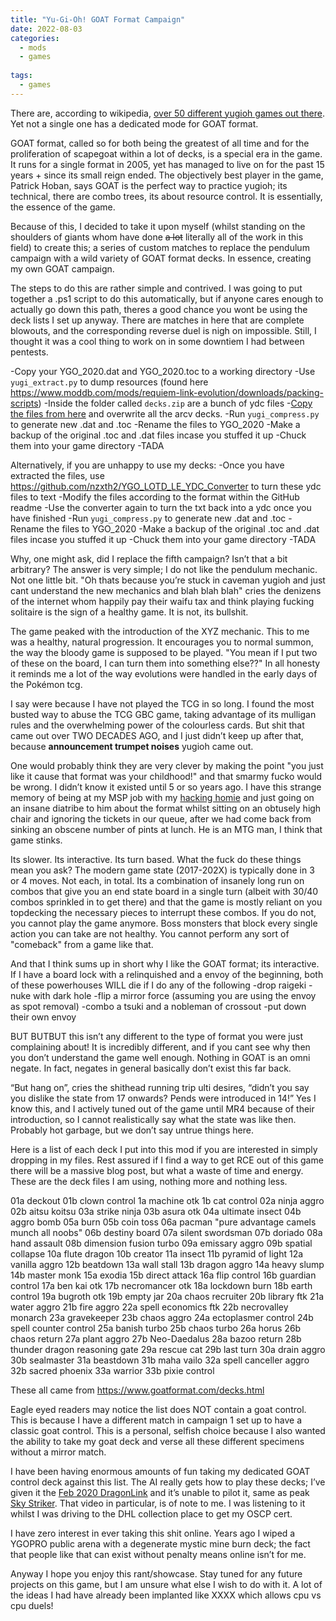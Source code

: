 ```yaml
---
title: "Yu-Gi-Oh! GOAT Format Campaign"
date: 2022-08-03
categories:
  - mods
  - games
  
tags:
  - games
---
```


There are, according to wikipedia, [over 50 different yugioh games out there](https://en.wikipedia.org/wiki/List_of_Yu-Gi-Oh!_video_games). Yet not a single one has a dedicated mode for GOAT format.

GOAT format, called so for both being the greatest of all time and for the proliferation of scapegoat within a lot of decks, is a special era in the game. It runs for a single format in 2005, yet has managed to live on for the past 15 years + since its small reign ended. The objectively best player in the game, Patrick Hoban, says GOAT is the perfect way to practice yugioh; its technical, there are combo trees, its about resource control. It is essentially, the essence of the game. 

Because of this, I decided to take it upon myself (whilst standing on the shoulders of giants whom have done ~~a lot~~ literally all of the work in this field) to create this; a series of custom matches to replace the pendulum campaign with a wild variety of GOAT format decks. In essence, creating my own GOAT campaign.

The steps to do this are rather simple and contrived. I was going to put together a .ps1 script to do this automatically, but if anyone cares enough to actually go down this path, theres a good chance you wont be using the deck lists I set up anyway. There are matches in here that are complete blowouts, and the corresponding reverse duel is nigh on impossible. Still, I thought it was a cool thing to work on in some downtiem I had between pentests.

-Copy your YGO_2020.dat and YGO_2020.toc to a working directory
-Use `yugi_extract.py` to dump resources (found here https://www.moddb.com/mods/requiem-link-evolution/downloads/packing-scripts)
-Inside the folder called ``decks.zip`` are a bunch of ydc files
-[Copy the files from here](https://github.com/onecloudemoji/onecloudemoji.github.io/blob/master/assets/images/yugioh/arcv%20decks.zip) and overwrite all the arcv decks.
-Run `yugi_compress.py` to generate new .dat and .toc
-Rename the files to YGO_2020
-Make a backup of the original .toc and .dat files incase you stuffed it up
-Chuck them into your game directory 
-TADA

Alternatively, if you are unhappy to use my decks:
-Once you have extracted the files, use https://github.com/nzxth2/YGO_LOTD_LE_YDC_Converter to turn these ydc files to text
-Modify the files according to the format within the GitHub readme 
-Use the converter again to turn the txt back into a ydc once you have finished
-Run `yugi_compress.py` to generate new .dat and .toc
-Rename the files to YGO_2020
-Make a backup of the original .toc and .dat files incase you stuffed it up
-Chuck them into your game directory 
-TADA

Why, one might ask, did I replace the fifth campaign? Isn’t that a bit arbitrary? The answer is very simple; I do not like the pendulum mechanic. Not one little bit. "Oh thats because you’re stuck in caveman yugioh and just cant understand the new mechanics and blah blah blah" cries the denizens of the internet whom happily pay their waifu tax and think playing fucking solitaire is the sign of a healthy game. It is not, its bullshit.

The game peaked with the introduction of the XYZ mechanic. This to me was a healthy, natural progression. It encourages you to normal summon, the way the bloody game is supposed to be played. "You mean if I put two of these on the board, I can turn them into something else??" In all honesty it reminds me a lot of the way evolutions were handled in the early days of the Pokémon tcg. 

I say were because I have not played the TCG in so long. I found the most busted way to abuse the TCG GBC game, taking advantage of its mulligan rules and the overwhelming power of the colourless cards. But shit that came out over TWO DECADES AGO, and I just didn’t keep up after that, because **announcement trumpet noises** yugioh came out.

One would probably think they are very clever by making the point "you just like it cause that format was your childhood!" and that smarmy fucko would be wrong. I didn’t know it existed until 5 or so years ago. I have this strange memory of being at my MSP job with my [hacking homie](https://kymb0.github.io/) and just going on an insane diatribe to him about the format whilst sitting on an obtusely high chair and ignoring the tickets in our queue, after we had come back from sinking an obscene number of pints at lunch. He is an MTG man, I think that game stinks.

Its slower. Its interactive. Its turn based. What the fuck do these things mean you ask? The modern game state (2017-202X) is typically done in 3 or 4 moves. Not each, in total. Its a combination of insanely long run on combos that give you an end state board in a single turn (albeit with 30/40 combos sprinkled in to get there) and that the game is mostly reliant on you topdecking the necessary pieces to interrupt these combos. If you do not, you cannot play the game anymore. Boss monsters that block every single action you can take are not healthy. You cannot perform any sort of "comeback" from a game like that.

And that I think sums up in short why I like the GOAT format; its interactive. If I have a board lock with a relinquished and a envoy of the beginning, both of these powerhouses WILL die if I do any of the following
-drop raigeki
-nuke with dark hole
-flip a mirror force (assuming you are using the envoy as spot removal)
-combo a tsuki and a nobleman of crossout
-put down their own envoy

BUT BUTBUT this isn’t any different to the type of format you were just complaining about! It is incredibly different, and if you cant see why then you don’t understand the game well enough. Nothing in GOAT is an omni negate. In fact, negates in general basically don’t exist this far back.

“But hang on”, cries the shithead running trip ulti desires, “didn’t you say you dislike the state from 17 onwards? Pends were introduced in 14!” Yes I know this, and I actively tuned out of the game until MR4 because of their introduction, so I cannot realistically say what the state was like then. Probably hot garbage, but we don’t say untrue things here.

Here is a list of each deck I put into this mod if you are interested in simply dropping in my files. Rest assured if I find a way to get RCE out of this game there will be a massive blog post, but what a waste of time and energy. These are the deck files I am using, nothing more and nothing less.

01a deckout
01b clown control
1a machine otk
1b cat control
02a ninja aggro
02b aitsu koitsu
03a strike ninja
03b asura otk
04a ultimate insect
04b aggro bomb
05a burn
05b coin toss
06a pacman "pure advantage camels munch all noobs"
06b destiny board
07a silent swordsman
07b doriado
08a hand assault
08b dimension fusion turbo
09a emissary aggro
09b spatial collapse
10a flute dragon
10b creator
11a insect
11b pyramid of light
12a vanilla aggro
12b beatdown
13a wall stall
13b dragon aggro
14a heavy slump
14b master monk
15a exodia
15b direct attack
16a flip control
16b guardian control
17a ben kai otk
17b necromancer otk
18a lockdown burn
18b earth control
19a bugroth otk
19b empty jar
20a chaos recruiter
20b library ftk
21a water aggro
21b fire aggro
22a spell economics ftk
22b necrovalley monarch
23a gravekeeper
23b chaos aggro
24a ectoplasmer control
24b spell counter control
25a banish turbo
25b chaos turbo
26a horus
26b chaos return
27a plant aggro
27b Neo-Daedalus
28a bazoo return
28b thunder dragon reasoning gate
29a rescue cat
29b last turn
30a drain aggro
30b sealmaster
31a beastdown
31b maha vailo
32a spell canceller aggro
32b sacred phoenix
33a warrior
33b pixie control

These all came from https://www.goatformat.com/decks.html

Eagle eyed readers may notice the list does NOT contain a goat control. This is because I have a different match in campaign 1 set up to have a classic goat control. This is a personal, selfish choice because I also wanted the ability to take my goat deck and verse all these different specimens without a mirror match. 

I have been having enormous amounts of fun taking my dedicated GOAT control deck against this list. The AI really gets how to play these decks; I’ve given it the [Feb 2020 DragonLink](https://www.youtube.com/watch?v=xBX-dOaNA-g) and it’s unable to pilot it, same as peak [Sky Striker](https://www.youtube.com/watch?v=f3qzP3xZbX0). That video in particular, is of note to me. I was listening to it whilst I was driving to the DHL collection place to get my OSCP cert. 

I have zero interest in ever taking this shit online. Years ago I wiped a YGOPRO public arena with a degenerate mystic mine burn deck; the fact that people like that can exist without penalty means online isn’t for me.   

Anyway I hope you enjoy this rant/showcase. Stay tuned for any future projects on this game, but I am unsure what else I wish to do with it. A lot of the ideas I had have already been implanted like XXXX which allows cpu vs cpu duels!

